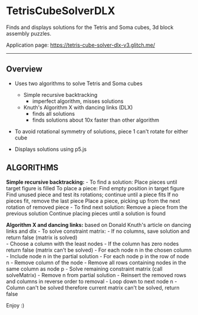 # TetrisCubeSolverDLX

Finds and displays solutions for the Tetris and Soma cubes, 3d block assembly puzzles.

Application page:
https://tetris-cube-solver-dlx-v3.glitch.me/
  
____________________________________________________________________
## Overview
- Uses two algorithms to solve Tetris and Soma cubes
  - Simple recursive backtracking
    - imperfect algorithm, misses solutions
  - Knuth's Algorithm X with dancing links (DLX)
    - finds all solutions
    - finds solutions about 10x faster than other algorithm
 
- To avoid rotational symmetry of solutions, piece 1 can't rotate for either cube
- Displays solutions using p5.js
  
## ALGORITHMS
**Simple recursive backtracking:**
    - To find a solution:
        Place pieces until target figure is filled
          To place a piece:
            Find empty position in target figure
            Find unused piece and test its rotations; continue until a piece fits
          If no pieces fit, remove the last piece
          Place a piece, picking up from the next rotation of removed piece
    - To find next solution:
        Remove a piece from the previous solution
        Continue placing pieces until a solution is found

**Algorithm X and dancing links:** based on Donald Knuth's article on dancing links and dlx
    - To solve constraint matrix:
        - If no columns, save solution and return false (matrix is solved)   
        - Choose a column with the least nodes
          - If the column has zero nodes return false (matrix can't be solved)
        - For each node n in the chosen column
          - Include node n in the partial solution
          - For each node p in the row of node n
            - Remove column of the node
            - Remove all rows containing nodes in the same column as node p
          - Solve remaining constraint matrix (call solveMatrix)
          - Remove n from partial solution
          - Reinsert the removed rows and columns in reverse order to removal
          - Loop down to next node n
        - Column can't be solved therefore current matrix can't be solved, return false

Enjoy :)
